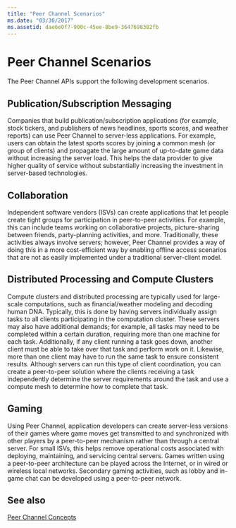 ```yaml
---
title: "Peer Channel Scenarios"
ms.date: "03/30/2017"
ms.assetid: dae6e0f7-900c-45ee-8be9-3647698382fb
---
```

# Peer Channel Scenarios
The Peer Channel APIs support the following development scenarios.  
  
## Publication/Subscription Messaging  
 Companies that build publication/subscription applications (for example, stock tickers, and publishers of news headlines, sports scores, and weather reports) can use Peer Channel to server-less applications. For example, users can obtain the latest sports scores by joining a common mesh (or group of clients) and propagate the large amount of up-to-date game data without increasing the server load. This helps the data provider to give higher quality of service without substantially increasing the investment in server-based technologies.  
  
## Collaboration  
 Independent software vendors (ISVs) can create applications that let people create tight groups for participation in peer-to-peer activities. For example, this can include teams working on collaborative projects, picture-sharing between friends, party-planning activities, and more. Traditionally, these activities always involve servers; however, Peer Channel provides a way of doing this in a more cost-efficient way by enabling offline access scenarios that are not as easily implemented under a traditional server-client model.  
  
## Distributed Processing and Compute Clusters  
 Compute clusters and distributed processing are typically used for large-scale computations, such as financial/weather modeling and decoding human DNA. Typically, this is done by having servers individually assign tasks to all clients participating in the computation cluster. These servers may also have additional demands; for example, all tasks may need to be completed within a certain duration, requiring more than one machine for each task. Additionally, if any client running a task goes down, another client must be able to take over that task and perform work on it. Likewise, more than one client may have to run the same task to ensure consistent results. Although servers can run this type of client coordination, you can create a peer-to-peer solution where the clients receiving a task independently determine the server requirements around the task and use a compute mesh to determine how to complete that task.  
  
## Gaming  
 Using Peer Channel, application developers can create server-less versions of their games where game moves get transmitted to and synchronized with other players by a peer-to-peer mechanism rather than through a central server. For small ISVs, this helps remove operational costs associated with deploying, maintaining, and servicing central servers. Games written using a peer-to-peer architecture can be played across the Internet, or in wired or wireless local networks. Secondary gaming activities, such as lobby and in-game chat can be developed using a peer-to-peer network.  
  
## See also
 [Peer Channel Concepts](../../../../docs/framework/wcf/feature-details/peer-channel-concepts.md)

